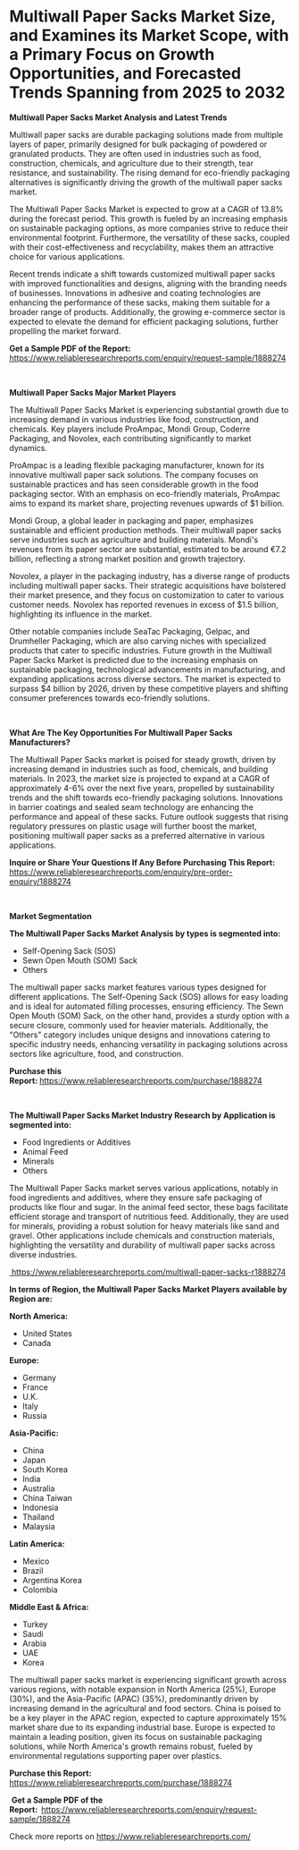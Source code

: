 <p><h1>Multiwall Paper Sacks Market Size, and Examines its Market Scope, with a Primary Focus on Growth Opportunities, and Forecasted Trends Spanning from 2025 to 2032</h1></p><p><strong>Multiwall Paper Sacks Market Analysis and Latest Trends</strong></p>
<p><p>Multiwall paper sacks are durable packaging solutions made from multiple layers of paper, primarily designed for bulk packaging of powdered or granulated products. They are often used in industries such as food, construction, chemicals, and agriculture due to their strength, tear resistance, and sustainability. The rising demand for eco-friendly packaging alternatives is significantly driving the growth of the multiwall paper sacks market.</p><p>The Multiwall Paper Sacks Market is expected to grow at a CAGR of 13.8% during the forecast period. This growth is fueled by an increasing emphasis on sustainable packaging options, as more companies strive to reduce their environmental footprint. Furthermore, the versatility of these sacks, coupled with their cost-effectiveness and recyclability, makes them an attractive choice for various applications.</p><p>Recent trends indicate a shift towards customized multiwall paper sacks with improved functionalities and designs, aligning with the branding needs of businesses. Innovations in adhesive and coating technologies are enhancing the performance of these sacks, making them suitable for a broader range of products. Additionally, the growing e-commerce sector is expected to elevate the demand for efficient packaging solutions, further propelling the market forward.</p></p>
<p><strong>Get a Sample PDF of the Report:&nbsp;</strong> <a href="https://www.reliableresearchreports.com/enquiry/request-sample/1888274?utm_campaign=2487&utm_medium=2&utm_source=Github&utm_content=ia&utm_term=05042025&utm_id=multiwall-paper-sacks">https://www.reliableresearchreports.com/enquiry/request-sample/1888274</a></p>
<p>&nbsp;</p>
<p><strong>Multiwall Paper Sacks Major Market Players</strong></p>
<p><p>The Multiwall Paper Sacks Market is experiencing substantial growth due to increasing demand in various industries like food, construction, and chemicals. Key players include ProAmpac, Mondi Group, Coderre Packaging, and Novolex, each contributing significantly to market dynamics.</p><p>ProAmpac is a leading flexible packaging manufacturer, known for its innovative multiwall paper sack solutions. The company focuses on sustainable practices and has seen considerable growth in the food packaging sector. With an emphasis on eco-friendly materials, ProAmpac aims to expand its market share, projecting revenues upwards of $1 billion.</p><p>Mondi Group, a global leader in packaging and paper, emphasizes sustainable and efficient production methods. Their multiwall paper sacks serve industries such as agriculture and building materials. Mondi's revenues from its paper sector are substantial, estimated to be around €7.2 billion, reflecting a strong market position and growth trajectory.</p><p>Novolex, a player in the packaging industry, has a diverse range of products including multiwall paper sacks. Their strategic acquisitions have bolstered their market presence, and they focus on customization to cater to various customer needs. Novolex has reported revenues in excess of $1.5 billion, highlighting its influence in the market.</p><p>Other notable companies include SeaTac Packaging, Gelpac, and Drumheller Packaging, which are also carving niches with specialized products that cater to specific industries. Future growth in the Multiwall Paper Sacks Market is predicted due to the increasing emphasis on sustainable packaging, technological advancements in manufacturing, and expanding applications across diverse sectors. The market is expected to surpass $4 billion by 2026, driven by these competitive players and shifting consumer preferences towards eco-friendly solutions.</p></p>
<p>&nbsp;</p>
<p><strong>What Are The Key Opportunities For Multiwall Paper Sacks Manufacturers?</strong></p>
<p><p>The Multiwall Paper Sacks market is poised for steady growth, driven by increasing demand in industries such as food, chemicals, and building materials. In 2023, the market size is projected to expand at a CAGR of approximately 4-6% over the next five years, propelled by sustainability trends and the shift towards eco-friendly packaging solutions. Innovations in barrier coatings and sealed seam technology are enhancing the performance and appeal of these sacks. Future outlook suggests that rising regulatory pressures on plastic usage will further boost the market, positioning multiwall paper sacks as a preferred alternative in various applications.</p></p>
<p><strong>Inquire or Share Your Questions If Any Before Purchasing This Report:</strong> <a href="https://www.reliableresearchreports.com/enquiry/pre-order-enquiry/1888274?utm_campaign=2487&utm_medium=2&utm_source=Github&utm_content=ia&utm_term=05042025&utm_id=multiwall-paper-sacks">https://www.reliableresearchreports.com/enquiry/pre-order-enquiry/1888274</a></p>
<p>&nbsp;</p>
<p><strong>Market Segmentation</strong></p>
<p><strong>The Multiwall Paper Sacks Market Analysis by types is segmented into:</strong></p>
<p><ul><li>Self-Opening Sack (SOS)</li><li>Sewn Open Mouth (SOM) Sack</li><li>Others</li></ul></p>
<p><p>The multiwall paper sacks market features various types designed for different applications. The Self-Opening Sack (SOS) allows for easy loading and is ideal for automated filling processes, ensuring efficiency. The Sewn Open Mouth (SOM) Sack, on the other hand, provides a sturdy option with a secure closure, commonly used for heavier materials. Additionally, the "Others" category includes unique designs and innovations catering to specific industry needs, enhancing versatility in packaging solutions across sectors like agriculture, food, and construction.</p></p>
<p><strong>Purchase this Report:&nbsp;</strong><a href="https://www.reliableresearchreports.com/purchase/1888274?utm_campaign=2487&utm_medium=2&utm_source=Github&utm_content=ia&utm_term=05042025&utm_id=multiwall-paper-sacks">https://www.reliableresearchreports.com/purchase/1888274</a></p>
<p>&nbsp;</p>
<p><strong>The Multiwall Paper Sacks Market Industry Research by Application is segmented into:</strong></p>
<p><ul><li>Food Ingredients or Additives</li><li>Animal Feed</li><li>Minerals</li><li>Others</li></ul></p>
<p><p>The Multiwall Paper Sacks market serves various applications, notably in food ingredients and additives, where they ensure safe packaging of products like flour and sugar. In the animal feed sector, these bags facilitate efficient storage and transport of nutritious feed. Additionally, they are used for minerals, providing a robust solution for heavy materials like sand and gravel. Other applications include chemicals and construction materials, highlighting the versatility and durability of multiwall paper sacks across diverse industries.</p></p>
<p><a href="https://www.reliableresearchreports.com/multiwall-paper-sacks-r1888274?utm_campaign=2487&utm_medium=2&utm_source=Github&utm_content=ia&utm_term=05042025&utm_id=multiwall-paper-sacks">&nbsp;https://www.reliableresearchreports.com/multiwall-paper-sacks-r1888274</a></p>
<p><strong>In terms of Region, the Multiwall Paper Sacks Market Players available by Region are:</strong></p>
<p>
    <p> <strong> North America: </strong>
        <ul>
            <li>United States</li>
            <li>Canada</li>
        </ul>
        </p> 
    <p> <strong> Europe: </strong>
        <ul>
            <li>Germany</li>
            <li>France</li>
            <li>U.K.</li>
            <li>Italy</li>
            <li>Russia</li>
        </ul>
        </p> 
    <p> <strong> Asia-Pacific: </strong>
        <ul>
            <li>China</li>
            <li>Japan</li>
            <li>South Korea</li>
            <li>India</li>
            <li>Australia</li>
            <li>China Taiwan</li>
            <li>Indonesia</li>
            <li>Thailand</li>
            <li>Malaysia</li>
        </ul>
        </p> 
    <p> <strong> Latin America: </strong>
        <ul>
            <li>Mexico</li>
            <li>Brazil</li>
            <li>Argentina Korea</li>
            <li>Colombia</li>
        </ul>
        </p> 
    <p> <strong> Middle East & Africa: </strong>
        <ul>
            <li>Turkey</li>
            <li>Saudi</li>
            <li>Arabia</li>
            <li>UAE</li>
            <li>Korea</li>
        </ul>
    </p>
    </p>
<p><p>The multiwall paper sacks market is experiencing significant growth across various regions, with notable expansion in North America (25%), Europe (30%), and the Asia-Pacific (APAC) (35%), predominantly driven by increasing demand in the agricultural and food sectors. China is poised to be a key player in the APAC region, expected to capture approximately 15% market share due to its expanding industrial base. Europe is expected to maintain a leading position, given its focus on sustainable packaging solutions, while North America's growth remains robust, fueled by environmental regulations supporting paper over plastics.</p></p>
<p><strong>Purchase this Report: </strong><a href="https://www.reliableresearchreports.com/purchase/1888274?utm_campaign=2487&utm_medium=2&utm_source=Github&utm_content=ia&utm_term=05042025&utm_id=multiwall-paper-sacks">https://www.reliableresearchreports.com/purchase/1888274</a></p>
<p>&nbsp;<strong>Get a Sample PDF of the Report:&nbsp;&nbsp;</strong><a href="https://www.reliableresearchreports.com/enquiry/request-sample/1888274?utm_campaign=2487&utm_medium=2&utm_source=Github&utm_content=ia&utm_term=05042025&utm_id=multiwall-paper-sacks">https://www.reliableresearchreports.com/enquiry/request-sample/1888274</a></p>
<p><strong></strong></p>
<p>Check more reports on <a href="https://www.reliableresearchreports.com/?utm_campaign=2487&utm_medium=2&utm_source=Github&utm_content=ia&utm_term=05042025&utm_id=multiwall-paper-sacks">https://www.reliableresearchreports.com/</a></p>